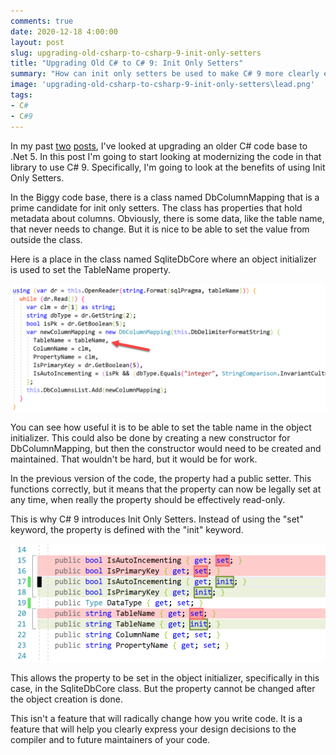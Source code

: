 ```yaml
---
comments: true
date: 2020-12-18 4:00:00
layout: post
slug: upgrading-old-csharp-to-csharp-9-init-only-setters
title: "Upgrading Old C# to C# 9: Init Only Setters"
summary: "How can init only setters be used to make C# 9 more clearly express write-once behavior?"
image: 'upgrading-old-csharp-to-csharp-9-init-only-setters\lead.png' 
tags:
- C#
- C#9
---
```


In my past [two](http://humbletoolsmith.com/2020/10/23/upgrading-a-_net-framework-library-to-_net-5/) [posts](http://humbletoolsmith.com/2020/11/24/upgrading-configurationmanager-for-_net-5/), I've looked at upgrading an older C# code base to .Net 5. In this post I'm going to start looking at modernizing the code in that library to use C# 9. Specifically, I'm going to look at the benefits of using Init Only Setters.

In the Biggy code base, there is a class named DbColumnMapping that is a prime candidate for init only setters. The class has properties that hold metadata about columns. Obviously, there is some data, like the table name, that never needs to change. But it is nice to be able to set the value from outside the class. 

Here is a place in the class named SqliteDbCore where an object initializer is used to set the TableName property. 

[![](/img/posts/upgrading-old-csharp-to-csharp-9-init-only-setters/initializer.png)](/img/posts/upgrading-old-csharp-to-csharp-9-init-only-setters/initializer.png)

You can see how useful it is to be able to set the table name in the object initializer. This could also be done by creating a new constructor for DbColumnMapping, but then the constructor would need to be created and maintained. That wouldn't be hard, but it would be for work. 

In the previous version of the code, the property had a public setter. This functions correctly, but it means that the property can now be legally set at any time, when really the property should be effectively read-only. 

This is why C# 9 introduces Init Only Setters. Instead of using the "set" keyword, the property is defined with the "init" keyword.

[![](/img/posts/upgrading-old-csharp-to-csharp-9-init-only-setters/diff.png)](/img/posts/upgrading-old-csharp-to-csharp-9-init-only-setters/diff.png)

This allows the property to be set in the object initializer, specifically in this case, in the SqliteDbCore class. But the property cannot be changed after the object creation is done.

This isn't a feature that will radically change how you write code. It is a feature that will help you clearly express your design decisions to the compiler and to future maintainers of your code.